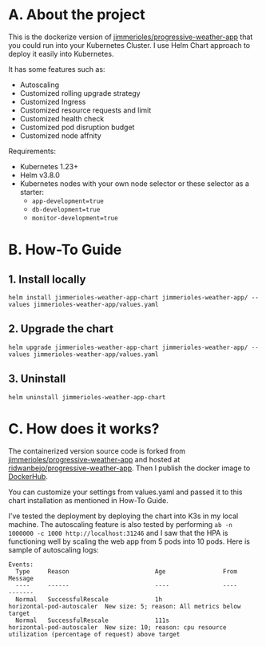 # A. About the project

This is the dockerize version of [jimmerioles/progressive-weather-app](https://github.com/jimmerioles/progressive-weather-app) that you could run into your Kubernetes Cluster. I use Helm Chart approach to deploy it easily into Kubernetes.

It has some features such as:

- Autoscaling
- Customized rolling upgrade strategy
- Customized Ingress
- Customized resource requests and limit
- Customized health check
- Customized pod disruption budget
- Customized node affnity

Requirements:

- Kubernetes 1.23+
- Helm v3.8.0
- Kubernetes nodes with your own node selector or these selector as a starter:
	- `app-development=true`
	- `db-development=true`
	- `monitor-development=true`

# B. How-To Guide

## 1. Install locally

```
helm install jimmerioles-weather-app-chart jimmerioles-weather-app/ --values jimmerioles-weather-app/values.yaml
```

## 2. Upgrade the chart

```
helm upgrade jimmerioles-weather-app-chart jimmerioles-weather-app/ --values jimmerioles-weather-app/values.yaml
```

## 3. Uninstall

```
helm uninstall jimmerioles-weather-app-chart
```

# C. How does it works?

The containerized version source code is forked from [jimmerioles/progressive-weather-app](https://github.com/jimmerioles/progressive-weather-app) and hosted at [ridwanbejo/progressive-weather-app](https://github.com/ridwanbejo/progressive-weather-app). Then I publish the docker image to [DockerHub](https://hub.docker.com/r/ridwanbejo/jimmoriales-pwa).

You can customize your settings from values.yaml and passed it to this chart installation as mentioned in How-To Guide. 

I've tested the deployment by deploying the chart into K3s in my local machine. The autoscaling feature is also tested by performing `ab -n 1000000 -c 1000 http://localhost:31246` and I saw that the HPA is functioning well by scaling the web app from 5 pods into 10 pods. Here is sample of autoscaling logs:

```
Events:
  Type     Reason                        Age                From                       Message
  ----     ------                        ----               ----                       -------
  Normal   SuccessfulRescale             1h                 horizontal-pod-autoscaler  New size: 5; reason: All metrics below target
  Normal   SuccessfulRescale             111s               horizontal-pod-autoscaler  New size: 10; reason: cpu resource utilization (percentage of request) above target
```
